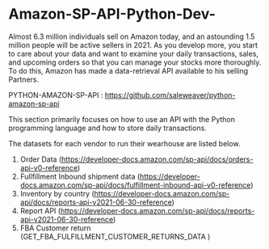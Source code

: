 # Amazon-SP-API-Python-Dev-


Almost 6.3 million individuals sell on Amazon today, and an astounding 1.5 million people will be active sellers in 2021. As you develop more, you start to care about your data and want to examine your daily transactions, sales, and upcoming orders so that you can manage your stocks more thoroughly. To do this, Amazon has made a data-retrieval API available to his selling Partners. 

PYTHON-AMAZON-SP-API : https://github.com/saleweaver/python-amazon-sp-api

This section primarily focuses on how to use an API with the Python programming language and how to store daily transactions.

The datasets for each vendor to run their wearhouse are listed below.
1. Order Data (https://developer-docs.amazon.com/sp-api/docs/orders-api-v0-reference)
2. Fullfillment Inbound shipment data (https://developer-docs.amazon.com/sp-api/docs/fulfillment-inbound-api-v0-reference)
3. Inventory by country (https://developer-docs.amazon.com/sp-api/docs/reports-api-v2021-06-30-reference)
4. Report API (https://developer-docs.amazon.com/sp-api/docs/reports-api-v2021-06-30-reference)
5. FBA Customer return (GET_FBA_FULFILLMENT_CUSTOMER_RETURNS_DATA )


